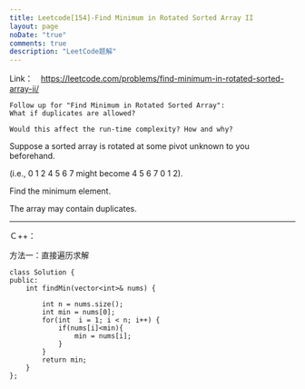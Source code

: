 ```yaml
---
title: Leetcode[154]-Find Minimum in Rotated Sorted Array II
layout: page
noDate: "true"
comments: true
description: "LeetCode题解" 
---
```

<article class="post post-type-normal" itemscope="" itemtype="http://schema.org/Article" style="opacity: 1; transform: translateY(0px);">

Link：　https://leetcode.com/problems/find-minimum-in-rotated-sorted-array-ii/


	Follow up for "Find Minimum in Rotated Sorted Array":
	What if duplicates are allowed?

	Would this affect the run-time complexity? How and why?
Suppose a sorted array is rotated at some pivot unknown to you beforehand.

(i.e., 0 1 2 4 5 6 7 might become 4 5 6 7 0 1 2).

Find the minimum element.

The array may contain duplicates.

------

Ｃ++：

方法一：直接遍历求解

```
class Solution {
public:
    int findMin(vector<int>& nums) {
        
        int n = nums.size();
        int min = nums[0];
        for(int  i = 1; i < n; i++) {
            if(nums[i]<min){
                min = nums[i];
            }
        }
        return min;
    }
};
```



</article>
